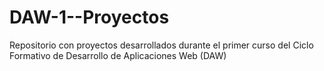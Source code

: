# DAW-1--Proyectos
Repositorio con proyectos desarrollados durante el primer curso del Ciclo Formativo de Desarrollo de Aplicaciones Web (DAW)
